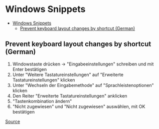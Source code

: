 # Windows Snippets

- [Windows Snippets](#windows-snippets)
  - [Prevent keyboard layout changes by shortcut (German)](#prevent-keyboard-layout-changes-by-shortcut-german)

## Prevent keyboard layout changes by shortcut (German)

1. Windowstaste drücken -> "Eingabeeinstellungen" schreiben und mit Enter bestätigen
2. Unter "Weitere Tastatureinstellungen" auf "Erweiterte Tastatureinstellungen" klicken
3. Unter "Wechseln der Eingabemethode" auf "Sprachleistenoptionen" klicken
4. Den Reiter "Erweiterte Tastatureinstellungen" anklicken
5. "Tastenkombination ändern"
6. "Nicht zugewiesen" und "Nicht zugewiesen" auswählen, mit OK bestätigen

[Source](https://www.gutefrage.net/frage/windows-10-shift--alt-dreaktivieren#answer-308560696)
